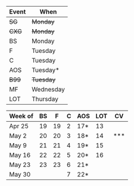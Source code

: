 | Event | When      |
|-------|-----------|
| ~~SG~~ | ~~Monday~~ | 
| ~~CXG~~ | ~~Monday~~ | 
| BS    | Monday    | 
| F     | Tuesday   | 
| C     | Tuesday   | 
| AOS   | Tuesday*  | 
| ~~B99~~ | ~~Tuesday~~ | 
| MF    | Wednesday | 
| LOT   | Thursday  | 

| Week of | BS | F  | C | AOS | LOT | CV |
|---------|----|----|---|-----|-----|----|
| Apr 25  | 19 | 19 | 2 | 17* | 13  |    |
| May 2   | 20 | 20 | 3 | 18* | 14  | *** |
| May 9   | 21 | 21 | 4 | 19* | 15  |    |
| May 16  | 22 | 22 | 5 | 20* | 16  |    |
| May 23  | 23 | 23 | 6 | 21* |	    |    |
| May 30  |    |    | 7 | 22* |	    |    |
